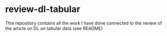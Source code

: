 # review-dl-tabular
This repository contains all the work I have done connected to the review of the article on DL on tabular data (see README)
